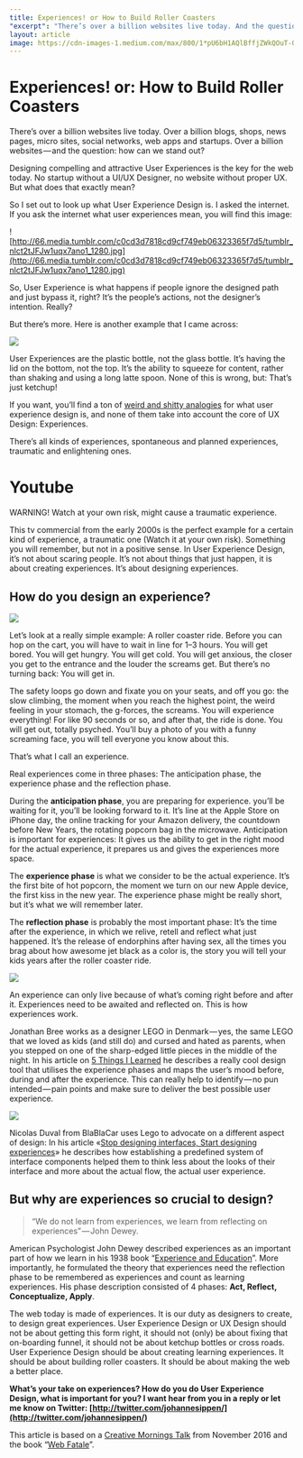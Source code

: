 ```yaml
---
title: Experiences! or How to Build Roller Coasters
"excerpt": "There’s over a billion websites live today. And the question: how can we stand out?"
layout: article
image: https://cdn-images-1.medium.com/max/800/1*pU6bH1AQlBffjZWkQOuT-Q.png
---
```


# Experiences! or: How to Build Roller Coasters

There’s over a billion websites live today. Over a billion blogs, shops, news pages, micro sites, social networks, web apps and startups. Over a billion websites — and the question: how can we stand out?

Designing compelling and attractive User Experiences is the key for the web today. No startup without a UI/UX Designer, no website without proper UX. But what does that exactly mean?

So I set out to look up what User Experience Design is. I asked the internet. If you ask the internet what user experiences mean, you will find this image:

![http://66.media.tumblr.com/c0cd3d7818cd9cf749eb06323365f7d5/tumblr_nlct2tJFJw1uqx7ano1_1280.jpg](http://66.media.tumblr.com/c0cd3d7818cd9cf749eb06323365f7d5/tumblr_nlct2tJFJw1uqx7ano1_1280.jpg)

So, User Experience is what happens if people ignore the designed path and just bypass it, right? It’s the people’s actions, not the designer’s intention. Really?

But there’s more. Here is another example that I came across:

![](https://cdn-images-1.medium.com/max/1600/0*3nFQ8q_a47JCBVle.png)

User Experiences are the plastic bottle, not the glass bottle. It’s having the lid on the bottom, not the top. It’s the ability to squeeze for content, rather than shaking and using a long latte spoon.
None of this is wrong, but: That’s just ketchup!

If you want, you’ll find a ton of [weird and shitty analogies](http://shittyuiuxanalogies.tumblr.com) for what user experience design is, and none of them take into account the core of UX Design: Experiences.

There’s all kinds of experiences, spontaneous and planned experiences, traumatic and enlightening ones.

# Youtube

WARNING! Watch at your own risk, might cause a traumatic experience.

This tv commercial from the early 2000s is the perfect example for a certain kind of experience, a traumatic one (Watch it at your own risk). Something you will remember, but not in a positive sense. In User Experience Design, it’s not about scaring people. It’s not about things that just happen, it is about creating experiences. It’s about designing experiences.

## How do you design an experience?

![](https://cdn-images-1.medium.com/max/2000/1*pkyxFu_SwoidzEO5GwIMyQ.jpeg)

Let’s look at a really simple example: A roller coaster ride. Before you can hop on the cart, you will have to wait in line for 1–3 hours. You will get bored. You will get hungry. You will get cold. You will get anxious, the closer you get to the entrance and the louder the screams get. But there’s no turning back: You will get in.

The safety loops go down and fixate you on your seats, and off you go: the slow climbing, the moment when you reach the highest point, the weird feeling in your stomach, the g-forces, the screams. You will experience everything! For like 90 seconds or so, and after that, the ride is done.
You will get out, totally psyched. You’ll buy a photo of you with a funny screaming face, you will tell everyone you know about this.

That’s what I call an experience.

Real experiences come in three phases: The anticipation phase, the experience phase and the reflection phase.

During the **anticipation phase**, you are preparing for experience. you’ll be waiting for it, you’ll be looking forward to it. It’s line at the Apple Store on iPhone day, the online tracking for your Amazon delivery, the countdown before New Years, the rotating popcorn bag in the microwave. Anticipation is important for experiences: It gives us the ability to get in the right mood for the actual experience, it prepares us and gives the experiences more space.

The **experience phase** is what we consider to be the actual experience. It’s the first bite of hot popcorn, the moment we turn on our new Apple device, the first kiss in the new year. The experience phase might be really short, but it’s what we will remember later.

The **reflection phase** is probably the most important phase: It’s the time after the experience, in which we relive, retell and reflect what just happened. It’s the release of endorphins after having sex, all the times you brag about how awesome jet black as a color is, the story you will tell your kids years after the roller coaster ride.

![](https://cdn-images-1.medium.com/max/1600/1*pU6bH1AQlBffjZWkQOuT-Q.png)

An experience can only live because of what’s coming right before and after it. Experiences need to be awaited and reflected on. This is how experiences work.

Jonathan Bree works as a designer LEGO in Denmark — yes, the same LEGO that we loved as kids (and still do) and cursed and hated as parents, when you stepped on one of the sharp-edged little pieces in the middle of the night. In his article on [5 Things I Learned](https://5thingsilearned.com/5-things-i-learnt-as-a-designer-at-lego-25705816376d#.ewbr34nbm) he describes a really cool design tool that utilises the experience phases and maps the user’s mood before, during and after the experience. This can really help to identify — no pun intended — pain points and make sure to deliver the best possible user experience.

![](https://5thingsilearned.com/5-things-i-learnt-as-a-designer-at-lego-25705816376d?gi=e435efeda516#.h6h8dwuz5)

Nicolas Duval from BlaBlaCar uses Lego to advocate on a different aspect of design: In his article «[Stop designing interfaces, Start designing experiences](https://medium.com/blablacar-design/stop-designing-interfaces-start-designing-experiences-d82def0b802c#.jrhazra1i)» he describes how establishing a predefined system of interface components helped them to think less about the looks of their interface and more about the actual flow, the actual user experience.

## But why are experiences so crucial to design?

> “We do not learn from experiences, we learn from reflecting on experiences” — John Dewey.

American Psychologist John Dewey described experiences as an important part of how we learn in his 1938 book “[Experience and Education](https://en.wikipedia.org/wiki/Experience_and_Education_%28book%29)”. More importantly, he formulated the theory that experiences need the reflection phase to be remembered as experiences and count as learning experiences. His phase description consisted of 4 phases: **Act, Reflect, Conceptualize, Apply**.

The web today is made of experiences. It is our duty as designers to create, to design great experiences. User Experience Design or UX Design should not be about getting this form right, it should not (only) be about fixing that on-boarding funnel, it should not be about ketchup bottles or cross roads. User Experience Design should be about creating learning experiences. It should be about building roller coasters. It should be about making the web a better place.

**What’s your take on experiences? How do you do User Experience Design, what is important for you? I want hear from you in a reply or let me know on Twitter: [http://twitter.com/johannesippen/](http://twitter.com/johannesippen/)**

This article is based on a [Creative Mornings Talk](https://creativemornings.com/talks/johannes-ippen/1) from November 2016 and the book “[Web Fatale](http://webfatale.com/)”.